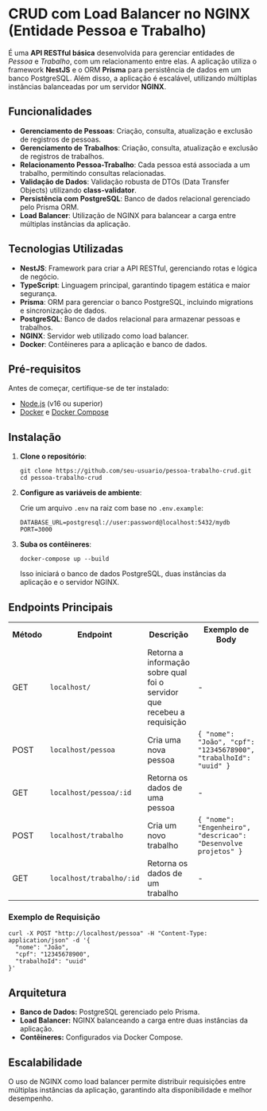 <h1>CRUD com Load Balancer no NGINX (Entidade Pessoa e Trabalho)</h1>
<p>
  É uma <strong>API RESTful básica</strong> desenvolvida para gerenciar entidades de <em>Pessoa</em> e <em>Trabalho</em>, com um relacionamento entre elas. A aplicação utiliza o framework <strong>NestJS</strong> e o ORM <strong>Prisma</strong> para persistência de dados em um banco PostgreSQL. Além disso, a aplicação é escalável, utilizando múltiplas instâncias balanceadas por um servidor <strong>NGINX</strong>.
</p>

<h2>Funcionalidades</h2>
<ul>
  <li><strong>Gerenciamento de Pessoas</strong>: Criação, consulta, atualização e exclusão de registros de pessoas.</li>
  <li><strong>Gerenciamento de Trabalhos</strong>: Criação, consulta, atualização e exclusão de registros de trabalhos.</li>
  <li><strong>Relacionamento Pessoa-Trabalho</strong>: Cada pessoa está associada a um trabalho, permitindo consultas relacionadas.</li>
  <li><strong>Validação de Dados</strong>: Validação robusta de DTOs (Data Transfer Objects) utilizando <strong>class-validator</strong>.</li>
  <li><strong>Persistência com PostgreSQL</strong>: Banco de dados relacional gerenciado pelo Prisma ORM.</li>
  <li><strong>Load Balancer</strong>: Utilização de NGINX para balancear a carga entre múltiplas instâncias da aplicação.</li>
</ul>

<h2>Tecnologias Utilizadas</h2>
<ul>
  <li><strong>NestJS</strong>: Framework para criar a API RESTful, gerenciando rotas e lógica de negócio.</li>
  <li><strong>TypeScript</strong>: Linguagem principal, garantindo tipagem estática e maior segurança.</li>
  <li><strong>Prisma</strong>: ORM para gerenciar o banco PostgreSQL, incluindo migrations e sincronização de dados.</li>
  <li><strong>PostgreSQL</strong>: Banco de dados relacional para armazenar pessoas e trabalhos.</li>
  <li><strong>NGINX</strong>: Servidor web utilizado como load balancer.</li>
  <li><strong>Docker</strong>: Contêineres para a aplicação e banco de dados.</li>
</ul>

<h2>Pré-requisitos</h2>
<p>Antes de começar, certifique-se de ter instalado:</p>
<ul>
  <li><a href="https://nodejs.org/">Node.js</a> (v16 ou superior)</li>
  <li><a href="https://www.docker.com/">Docker</a> e <a href="https://docs.docker.com/compose/">Docker Compose</a></li>
</ul>

<h2>Instalação</h2>
<ol>
  <li>
    <p><strong>Clone o repositório</strong>:</p>
    <pre><code>git clone https://github.com/seu-usuario/pessoa-trabalho-crud.git
cd pessoa-trabalho-crud</code></pre>
  </li>
  <li>
    <p><strong>Configure as variáveis de ambiente</strong>:</p>
    <p>Crie um arquivo <code>.env</code> na raiz com base no <code>.env.example</code>:</p>
    <pre><code>DATABASE_URL=postgresql://user:password@localhost:5432/mydb
PORT=3000</code></pre>
  </li>
  <li>
    <p><strong>Suba os contêineres</strong>:</p>
    <pre><code>docker-compose up --build</code></pre>
    <p>Isso iniciará o banco de dados PostgreSQL, duas instâncias da aplicação e o servidor NGINX.</p>
  </li>
</ol>

<h2>Endpoints Principais</h2>
<table>
  <tr>
    <th>Método</th>
    <th>Endpoint</th>
    <th>Descrição</th>
    <th>Exemplo de Body</th>
  </tr>
  <tr>
    <td>GET</td>
    <td><code>localhost/</code></td>
    <td>Retorna a informação sobre qual foi o servidor que recebeu a requisição</td>
    <td>-</td>
  </tr>
  <tr>
    <td>POST</td>
    <td><code>localhost/pessoa</code></td>
    <td>Cria uma nova pessoa</td>
    <td><code>{ "nome": "João", "cpf": "12345678900", "trabalhoId": "uuid" }</code></td>
  </tr>
  <tr>
    <td>GET</td>
    <td><code>localhost/pessoa/:id</code></td>
    <td>Retorna os dados de uma pessoa</td>
    <td>-</td>
  </tr>
  <tr>
    <td>POST</td>
    <td><code>localhost/trabalho</code></td>
    <td>Cria um novo trabalho</td>
    <td><code>{ "nome": "Engenheiro", "descricao": "Desenvolve projetos" }</code></td>
  </tr>
  <tr>
    <td>GET</td>
    <td><code>localhost/trabalho/:id</code></td>
    <td>Retorna os dados de um trabalho</td>
    <td>-</td>
  </tr>
</table>

<h3>Exemplo de Requisição</h3>
<pre><code>curl -X POST "http://localhost/pessoa" -H "Content-Type: application/json" -d '{
  "nome": "João",
  "cpf": "12345678900",
  "trabalhoId": "uuid"
}'</code></pre>

<h2>Arquitetura</h2>
<ul>
  <li><strong>Banco de Dados:</strong> PostgreSQL gerenciado pelo Prisma.</li>
  <li><strong>Load Balancer:</strong> NGINX balanceando a carga entre duas instâncias da aplicação.</li>
  <li><strong>Contêineres:</strong> Configurados via Docker Compose.</li>
</ul>

<h2>Escalabilidade</h2>
<p>O uso de NGINX como load balancer permite distribuir requisições entre múltiplas instâncias da aplicação, garantindo alta disponibilidade e melhor desempenho.</p>